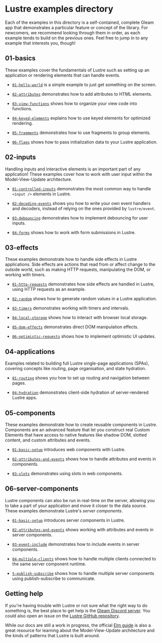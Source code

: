 # Lustre examples directory

Each of the examples in this directory is a self-contained, complete Gleam app
that demonstrates a particular feature or concept of the library. For newcomers,
we recommend looking through them in order, as each example tends to build on
the previous ones. Feel free to jump in to any example that interests you, though!

## 01-basics

These examples cover the fundamentals of Lustre such as setting up an application
or rendering elements that can handle events.

- [`01-hello-world`](https://github.com/lustre-labs/lustre/tree/main/examples/01-basics/01-hello-world)
  is a simple example to just get something on the screen.

- [`02-attributes`](https://github.com/lustre-labs/lustre/tree/main/examples/01-basics/02-attributes)
  demonstrates how to add attributes to HTML elements.

- [`03-view-functions`](https://github.com/lustre-labs/lustre/tree/main/examples/01-basics/03-view-functions)
  shows how to organize your view code into functions.

- [`04-keyed-elements`](https://github.com/lustre-labs/lustre/tree/main/examples/01-basics/04-keyed-elements)
  explains how to use keyed elements for optimized rendering.

- [`05-fragments`](https://github.com/lustre-labs/lustre/tree/main/examples/01-basics/05-fragments)
  demonstrates how to use fragments to group elements.

- [`06-flags`](https://github.com/lustre-labs/lustre/tree/main/examples/01-basics/06-flags) shows
  how to pass initialization data to your Lustre application.

## 02-inputs

Handling inputs and interactive elements is an important part of any application!
These examples cover how to work with user input within the Model-View-Update
architecture.

- [`01-controlled-inputs`](https://github.com/lustre-labs/lustre/tree/main/examples/02-inputs/01-controlled-inputs)
  demonstrates the most common way to handle `<input />` elements in Lustre.

- [`02-decoding-events`](https://github.com/lustre-labs/lustre/tree/main/examples/02-inputs/02-decoding-events)
  shows you how to write your own event handlers and decoders, instead of relying
  on the ones provided by `lustre/event`.

- [`03-debouncing`](https://github.com/lustre-labs/lustre/tree/main/examples/02-inputs/03-debouncing)
  demonstrates how to implement debouncing for user inputs.

- [`04-forms`](https://github.com/lustre-labs/lustre/tree/main/examples/02-inputs/04-forms)
  shows how to work with form submissions in Lustre.

## 03-effects

These examples demonstrate how to handle side effects in Lustre applications.
Side effects are actions that read from or affect change to the outside world,
such as making HTTP requests, manipulating the DOM, or working with timers.

- [`01-http-requests`](https://github.com/lustre-labs/lustre/tree/main/examples/03-effects/01-http-requests)
  demonstrates how side effects are handled in Lustre, using HTTP requests as an example.

- [`02-random`](https://github.com/lustre-labs/lustre/tree/main/examples/03-effects/02-random)
  shows how to generate random values in a Lustre application.

- [`03-timers`](https://github.com/lustre-labs/lustre/tree/main/examples/03-effects/03-timers)
  demonstrates working with timers and intervals.

- [`04-local-storage`](https://github.com/lustre-labs/lustre/tree/main/examples/03-effects/04-local-storage)
  shows how to interact with browser local storage.

- [`05-dom-effects`](https://github.com/lustre-labs/lustre/tree/main/examples/03-effects/05-dom-effects)
  demonstrates direct DOM manipulation effects.

- [`06-optimistic-requests`](https://github.com/lustre-labs/lustre/tree/main/examples/03-effects/06-optimistic-requests)
  shows how to implement optimistic UI updates.

## 04-applications

Examples related to building full Lustre single-page applications (SPAs), covering
concepts like routing, page organisation, and state hydration.

- [`01-routing`](https://github.com/lustre-labs/lustre/tree/main/examples/04-applications/01-routing)
  shows you how to set up routing and navigation between pages.

- [`04-hydration`](https://github.com/lustre-labs/lustre/tree/main/examples/04-applications/04-hydration)
  demonstrates client-side hydration of server-rendered Lustre apps.

## 05-components

These examples demonstrate how to create reusable components in Lustre. Components
are an advanced feature that let you construct real Custom Elements that have
access to native features like shadow DOM, slotted content, and custom attributes
and events.

- [`01-basic-setup`](https://github.com/lustre-labs/lustre/tree/main/examples/05-components/01-basic-setup)
  introduces web components with Lustre.

- [`02-attributes-and-events`](https://github.com/lustre-labs/lustre/tree/main/examples/05-components/02-attributes-and-events)
  shows how to handle attributes and events in components.

- [`03-slots`](https://github.com/lustre-labs/lustre/tree/main/examples/05-components/03-slots)
  demonstrates using slots in web components.

## 06-server-components

Lustre components can also be run in real-time on the server, allowing you to
take a part of your application and move it closer to the data source. These
examples demonstrate Lustre's _server components_.

- [`01-basic-setup`](https://github.com/lustre-labs/lustre/tree/main/examples/06-server-components/01-basic-setup)
  introduces server components in Lustre.

- [`02-attributes-and-events`](https://github.com/lustre-labs/lustre/tree/main/examples/06-server-components/02-attributes-and-events)
  shows working with attributes and events in server components.

- [`03-event-include`](https://github.com/lustre-labs/lustre/tree/main/examples/06-server-components/03-event-include)
  demonstrates how to include events in server components.

- [`04-multiple-clients`](https://github.com/lustre-labs/lustre/tree/main/examples/06-server-components/04-multiple-clients)
  shows how to handle multiple clients connected to the same server component runtime.

- [`5-publish-subscribe`](https://github.com/lustre-labs/lustre/tree/main/examples/06-server-components/05-publish-subscribe)
  shows how to handle multiple server components using publish-subscribe to communicate.

## Getting help

If you're having trouble with Lustre or not sure what the right way to do
something is, the best place to get help is the [Gleam Discord server](https://discord.gg/Fm8Pwmy).
You could also open an issue on the [Lustre GitHub repository](https://github.com/lustre-labs/lustre/issues).

While our docs are still a work in progress, the official [Elm guide](https://guide.elm-lang.org)
is also a great resource for learning about the Model-View-Update architecture
and the kinds of patterns that Lustre is built around.
